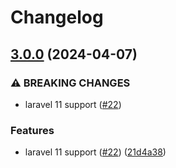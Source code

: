 # Changelog

## [3.0.0](https://github.com/audunru/fiken-api-php-client/compare/v2.0.0...v3.0.0) (2024-04-07)


### ⚠ BREAKING CHANGES

* laravel 11 support ([#22](https://github.com/audunru/fiken-api-php-client/issues/22))

### Features

* laravel 11 support ([#22](https://github.com/audunru/fiken-api-php-client/issues/22)) ([21d4a38](https://github.com/audunru/fiken-api-php-client/commit/21d4a38e2e306725a46ecca3c3c4684c3e335043))
